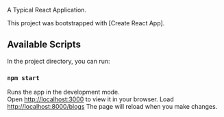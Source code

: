 A Typical React Application. 

This project was bootstrapped with [Create React App].

## Available Scripts

In the project directory, you can run:

### `npm start`

Runs the app in the development mode.\
Open [http://localhost:3000](http://localhost:3000) to view it in your browser.
Load [http://localhost:8000/blogs](http://localhost:8000/blogs)
The page will reload when you make changes.

